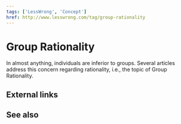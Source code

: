 ```yaml
---
tags: ['LessWrong', 'Concept']
href: http://www.lesswrong.com/tag/group-rationality
---
```


# Group Rationality
In almost anything, individuals are inferior to groups. Several articles address this concern regarding rationality, i.e., the topic of Group Rationality.

## External links
## See also
